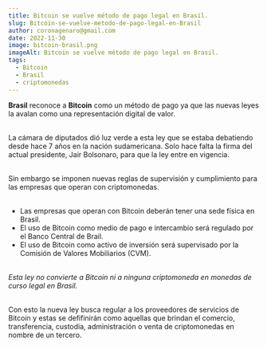 ```yaml
---
title: Bitcoin se vuelve método de pago legal en Brasil.
slug: Bitcoin-se-vuelve-metodo-de-pago-legal-en-Brasil
author: coronagenaro@gmail.com
date: 2022-11-30
image: bitcoin-brasil.png
imageAlt: Bitcoin se vuelve método de pago legal en Brasil.
tags:
  - Bitcoin
  - Brasil
  - criptomonedas
---
```

**Brasil** reconoce a **Bitcoin** como un método de pago ya que las nuevas leyes la avalan como una representación digital de valor.<br/><br/>

La cámara de diputados dió luz verde a esta ley que se estaba debatiendo desde hace 7 años en la nación sudamericana. Solo hace falta la firma del actual presidente, Jair Bolsonaro, para que la ley entre en vigencia.<br/><br/>

S﻿in embargo se imponen nuevas reglas de supervisión y cumplimiento para las empresas que operan con criptomonedas. <br/><br/>

* Las empresas que operan con Bitcoin deberán tener una sede física en Brasil.
* E﻿l uso de Bitcoin como medio de pago e intercambio será regulado por el Banco Central de Brail.
* E﻿l uso de Bitcoin como activo de inversión será supervisado por la Comisión de Valores Mobiliarios (CVM).<br/><br/>

*E﻿sta ley no convierte a Bitcoin ni a ninguna criptomoneda en monedas de curso legal en Brasil.<br/><br/>*

C﻿on esto la nueva ley busca regular a los proveedores de servicios de Bitcoin y estas se defifinirán como aquellas que brindan el comercio, transferencia, custodia, administración o venta de criptomonedas en nombre de un tercero.<br/><br/>